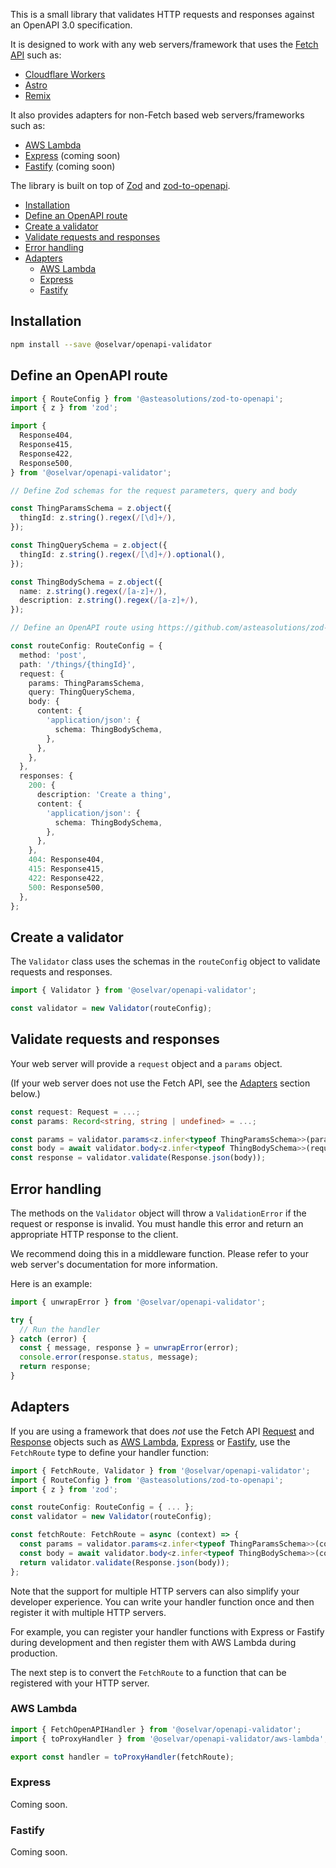 This is a small library that validates HTTP requests and responses against an OpenAPI 3.0 specification.

It is designed to work with any web servers/framework that uses the [Fetch API](https://developer.mozilla.org/en-US/docs/Web/API/Fetch_API) such as:

* [Cloudflare Workers](https://developers.cloudflare.com/workers/)
* [Astro](https://astro.build/)
* [Remix](https://remix.run/)

It also provides adapters for non-Fetch based web servers/frameworks such as:

* [AWS Lambda](https://aws.amazon.com/lambda/)
* [Express](https://expressjs.com/) (coming soon)
* [Fastify](https://www.fastify.io/) (coming soon)

The library is built on top of [Zod](https://zod.dev/) and [zod-to-openapi](https://github.com/asteasolutions/zod-to-openapi).

- [Installation](#installation)
- [Define an OpenAPI route](#define-an-openapi-route)
- [Create a validator](#create-a-validator)
- [Validate requests and responses](#validate-requests-and-responses)
- [Error handling](#error-handling)
- [Adapters](#adapters)
  - [AWS Lambda](#aws-lambda)
  - [Express](#express)
  - [Fastify](#fastify)

## Installation

```bash
npm install --save @oselvar/openapi-validator
```

## Define an OpenAPI route

```typescript
import { RouteConfig } from '@asteasolutions/zod-to-openapi';
import { z } from 'zod';

import {
  Response404,
  Response415,
  Response422,
  Response500,
} from '@oselvar/openapi-validator';

// Define Zod schemas for the request parameters, query and body

const ThingParamsSchema = z.object({
  thingId: z.string().regex(/[\d]+/),
});

const ThingQuerySchema = z.object({
  thingId: z.string().regex(/[\d]+/).optional(),
});

const ThingBodySchema = z.object({
  name: z.string().regex(/[a-z]+/),
  description: z.string().regex(/[a-z]+/),
});

// Define an OpenAPI route using https://github.com/asteasolutions/zod-to-openapi

const routeConfig: RouteConfig = {
  method: 'post',
  path: '/things/{thingId}',
  request: {
    params: ThingParamsSchema,
    query: ThingQuerySchema,
    body: {
      content: {
        'application/json': {
          schema: ThingBodySchema,
        },
      },
    },
  },
  responses: {
    200: {
      description: 'Create a thing',
      content: {
        'application/json': {
          schema: ThingBodySchema,
        },
      },
    },
    404: Response404,
    415: Response415,
    422: Response422,
    500: Response500,
  },
};
```

## Create a validator

The `Validator` class uses the schemas in the `routeConfig` object to validate requests and responses.

```typescript
import { Validator } from '@oselvar/openapi-validator';

const validator = new Validator(routeConfig);
```

## Validate requests and responses

Your web server will provide a `request` object and a `params` object.

(If your web server does not use the Fetch API, see the [Adapters](#adapters) section below.)

```typescript
const request: Request = ...;
const params: Record<string, string | undefined> = ...;

const params = validator.params<z.infer<typeof ThingParamsSchema>>(params);
const body = await validator.body<z.infer<typeof ThingBodySchema>>(request);
const response = validator.validate(Response.json(body));
```

## Error handling

The methods on the `Validator` object will throw a `ValidationError` if the request or response is invalid.
You must handle this error and return an appropriate HTTP response to the client.

We recommend doing this in a middleware function. Please refer to your web server's documentation for more information.

Here is an example:

```typescript
import { unwrapError } from '@oselvar/openapi-validator';

try {
  // Run the handler
} catch (error) {
  const { message, response } = unwrapError(error);
  console.error(response.status, message);
  return response;
}
```

## Adapters

If you are using a framework that does *not* use the Fetch API [Request](https://developer.mozilla.org/en-US/docs/Web/API/Request) and [Response](https://developer.mozilla.org/en-US/docs/Web/API/Response) objects
such as [AWS Lambda](https://aws.amazon.com/lambda/), [Express](https://expressjs.com/) or [Fastify](https://www.fastify.io/), use the `FetchRoute` type to define your handler function:

```typescript
import { FetchRoute, Validator } from '@oselvar/openapi-validator';
import { RouteConfig } from '@asteasolutions/zod-to-openapi';
import { z } from 'zod';

const routeConfig: RouteConfig = { ... };
const validator = new Validator(routeConfig);

const fetchRoute: FetchRoute = async (context) => {
  const params = validator.params<z.infer<typeof ThingParamsSchema>>(context.params);
  const body = await validator.body<z.infer<typeof ThingBodySchema>>(context.request);
  return validator.validate(Response.json(body));
};
```

Note that the support for multiple HTTP servers can also simplify your developer experience.
You can write your handler function once and then register it with multiple HTTP servers.

For example, you can register your handler functions with Express or Fastify during development and then register them with AWS Lambda during production.

The next step is to convert the `FetchRoute` to a function that can be registered with your HTTP server.

### AWS Lambda

```typescript
import { FetchOpenAPIHandler } from '@oselvar/openapi-validator';
import { toProxyHandler } from '@oselvar/openapi-validator/aws-lambda';

export const handler = toProxyHandler(fetchRoute);
```

### Express

Coming soon.

### Fastify

Coming soon.